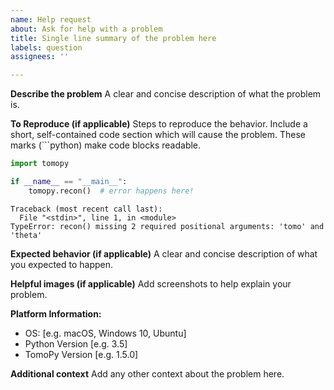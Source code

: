 ```yaml
---
name: Help request
about: Ask for help with a problem
title: Single line summary of the problem here
labels: question
assignees: ''

---
```


**Describe the problem**
A clear and concise description of what the problem is.

**To Reproduce (if applicable)**
Steps to reproduce the behavior. Include a short, self-contained code section which will cause the problem. These marks (```python) make code blocks readable.

```python
import tomopy

if __name__ == "__main__":
    tomopy.recon()  # error happens here!
```

```
Traceback (most recent call last):
  File "<stdin>", line 1, in <module>
TypeError: recon() missing 2 required positional arguments: 'tomo' and 'theta'
```

**Expected behavior (if applicable)**
A clear and concise description of what you expected to happen.

**Helpful images (if applicable)**
Add screenshots to help explain your problem.

**Platform Information:**
 - OS: [e.g. macOS, Windows 10, Ubuntu]
 - Python Version [e.g. 3.5]
 - TomoPy Version [e.g. 1.5.0]

**Additional context**
Add any other context about the problem here.
